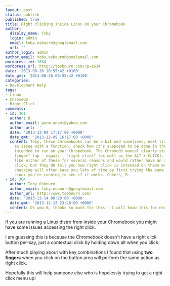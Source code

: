 ```yaml
---
layout: post
status: publish
published: true
title: Right clicking inside Linux on your Chromebook
author:
  display_name: Toby
  login: admin
  email: toby.osbourn@googlemail.com
  url: ''
author_login: admin
author_email: toby.osbourn@googlemail.com
wordpress_id: 1634
wordpress_url: http://tosbourn.com/?p=1634
date: '2013-08-26 10:55:42 +0100'
date_gmt: '2013-08-26 09:55:42 +0100'
categories:
- Development Help
tags:
- Linux
- ChromeOS
- Right Click
comments:
- id: 301
  author: B
  author_email: perm.anant@yahoo.com
  author_url: ''
  date: '2013-12-09 17:17:00 +0000'
  date_gmt: '2013-12-09 16:17:00 +0000'
  content: Toby, these Chromebooks can be a bit odd sometimes, next time you're having
    an issue with a function, check how it's supposed to be done in the ChromeOS that's
    intended to run on your Chromebook. The ChromeOS manual clearly states the "two
    finger" tap - equals - "right click" (as well as the ALT + CLICK). I don't really
    like either of these for several reasons and would rather have an actual right
    click, but they DO tell you how right click is intended on these machines and
    checking will often save you lots of time by first trying the same thing in the
    Linux you're running to see if it works. Cheers, B
- id: 304
  author: Toby Osbourn
  author_email: toby.osbourn@googlemail.com
  author_url: http://www.tosbourn.com/
  date: '2013-12-14 00:28:00 +0000'
  date_gmt: '2013-12-13 23:28:00 +0000'
  content: Oh wow B, thanks so much for this - I will know this for next time!
---
```

<p>If you are running a Linux distro from inside your Chromebook you might have some issues accessing the right click.</p>
<p>I am guessing this is because the Chromebook doesn't have a right click button per-say, just a contextual click by holding down alt when you click.</p>
<p>After much playing about with key combinations I found that using<strong> two fingers</strong> when you click on the button area will perform the same action as right click.</p>
<p>Hopefully this will help someone else who is hopelessly trying to get a right click menu up!</p>
